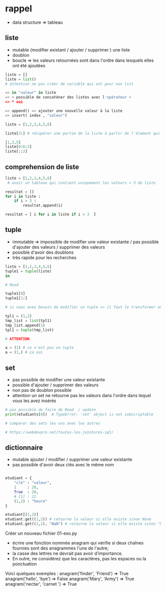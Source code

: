 # rappel 

- data structure => tableau

## liste

- mutable (modifier existant / ajouter / supprimer ) une liste
- doublon 
- boucle => les valeurs retournées sont dans l'ordre dans lesquels elles ont été ajoutées

```py
liste = []
liste = list()
# attention ne pas créer de variable qui ont pour non list

=> in "valeur" in liste
=> + possible de concaténer des listes avec l'opérateur +
=> * oui 

=> append() => ajouter une nouvelle valeur à la liste
=> insert( index , "valeur")

liste = [1,2,3,4,5,6]

liste[3:] # récupérer une partie de la liste à partir de l'élement qui a l'index (position) 3 jusqu' rien (par défaut ) le dernier élément 

[1,3,5]
liste[0:6:2]
liste[::2]

```

## comprehension de liste

```py 
liste = [1,2,3,4,5,6]
 # avoir un tableau qui contient uniquement les valeurs > 3 de liste

resultat = []
for i in liste :
    if i > 3 :
        resultat.append(i)

resultat = [ i for i in liste if i > 3  ]
```

## tuple

- immutable => impossible de modifier une valeur existante / pas possible d'ajouter des valeurs / supprimer des valeurs
- possible d'avoir des doublons
- très rapide pour les recherches

```py
liste = [1,2,3,4,5,6]
tuple1 = tuple(liste)
in

# Read 

tuple1[0]
tuple1[1:]

# si vous avez besoin de modifier un tuple => il faut le transformer en list

tpl1 = (1,2)
tmp_list = list(tpl1)
tmp_list.append(3)
tpl1 = tuple(tmp_list)

# ATTENTION 

a = (1) # ce n'est pas un tuple
a = (1,) # ça oui 

```

## set

- pas possible de modifier une valeur existante
- possible d'ajouter / supprimer des valeurs 
- non pas de doublon possible 
- attention un set ne retourne pas les valeurs dans l'ordre dans lequel vous les avez insérés

```py
# pas possible de faire de Read  / update 
print(etudiants[0])  # TypeError: 'set' object is not subscriptable

# comparer des sets les uns avec les autres 

# https://webdevpro.net/toutes-les-jointures-sql/


```

## dictionnaire

- mutable ajouter / modifier / supprimer une valeur existante
- pas possible d'avoir deux clés avec le même nom


```py

etudiant = {
    "clé" : "valeur",
    1     : 20,
    True  : 20,
    # [1] : 12
    (1,2) : "heure"  
}

etudiant[(1,2)]
etudiant.get((1,2)) # retourne la valeur si elle existe sinon None
etudiant.get((1,2), "NaN") # retourne la valeur si elle existe sinon "NaN"

```

Créer un nouveau fichier 01-exo.py

- écrire une fonction nommée anagram qui vérifie si deux chaînes fournies sont des anagrammes l'une de l'autre; 
- la casse des lettres ne devrait pas avoir d’importance.
- En outre, ne considérez que les caractères, pas les espaces ou la ponctuation 


Voici quelques exemples :
anagram('finder', 'Friend')  => True
anagram('hello', 'bye') => False
anagram('Mary', 'Army') => True
anagram('nectar', 'carnet ') => True

